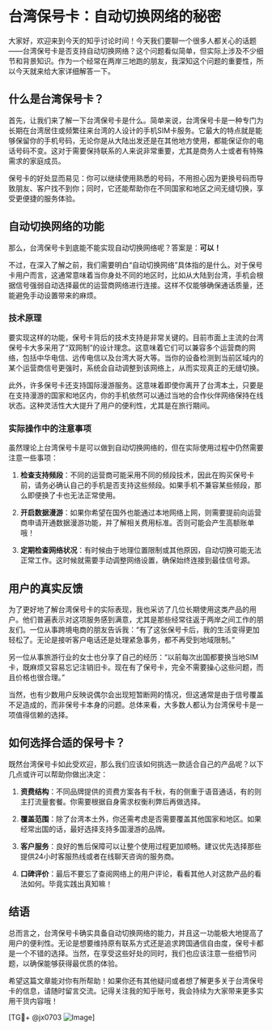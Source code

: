 # 台湾保号卡：自动切换网络的秘密

大家好，欢迎来到今天的知乎讨论时间！今天我们要聊一个很多人都关心的话题——台湾保号卡是否支持自动切换网络？这个问题看似简单，但实际上涉及不少细节和背景知识。作为一个经常在两岸三地跑的朋友，我深知这个问题的重要性，所以今天就来给大家详细解答一下。

## 什么是台湾保号卡？

首先，让我们来了解一下台湾保号卡是什么。简单来说，台湾保号卡是一种专门为长期在台湾居住或频繁往来台湾的人设计的手机SIM卡服务。它最大的特点就是能够保留你的手机号码，无论你是从大陆出发还是在其他地方使用，都能保证你的电话号码不变。这对于需要保持联系的人来说非常重要，尤其是商务人士或者有特殊需求的家庭成员。

保号卡的好处显而易见：你可以继续使用熟悉的号码，不用担心因为更换号码而导致朋友、客户找不到你；同时，它还能帮助你在不同国家和地区之间无缝切换，享受更便捷的服务体验。

## 自动切换网络的功能

那么，台湾保号卡到底能不能实现自动切换网络呢？答案是：**可以！**

不过，在深入了解之前，我们需要明白“自动切换网络”具体指的是什么。对于保号卡用户而言，这通常意味着当你身处不同的地区时，比如从大陆到台湾，手机会根据信号强弱自动选择最优的运营商网络进行连接。这样不仅能够确保通话质量，还能避免手动设置带来的麻烦。

### 技术原理

要实现这样的功能，保号卡背后的技术支持是非常关键的。目前市面上主流的台湾保号卡大多采用了“双网制”的设计理念。这意味着它们可以兼容多个运营商的网络，包括中华电信、远传电信以及台湾大哥大等。当你的设备检测到当前区域内的某个运营商信号更强时，系统会自动调整到该网络上，从而实现真正的无缝切换。

此外，许多保号卡还支持国际漫游服务。这意味着即使你离开了台湾本土，只要是在支持漫游的国家和地区内，你的手机依然可以通过当地的合作伙伴网络保持在线状态。这种灵活性大大提升了用户的便利性，尤其是在旅行期间。

### 实际操作中的注意事项

虽然理论上台湾保号卡是可以做到自动切换网络的，但在实际使用过程中仍然需要注意一些事项：

1. **检查支持频段**：不同的运营商可能采用不同的频段技术，因此在购买保号卡前，请务必确认自己的手机是否支持这些频段。如果手机不兼容某些频段，那么即便换了卡也无法正常使用。

2. **开启数据漫游**：如果你希望在国外也能通过本地网络上网，则需要提前向运营商申请开通数据漫游功能，并了解相关费用标准。否则可能会产生高额账单哦！

3. **定期检查网络状况**：有时候由于地理位置限制或其他原因，自动切换可能无法正常工作。这时候就需要手动调整网络设置，确保始终连接到最佳信号源。

## 用户的真实反馈

为了更好地了解台湾保号卡的实际表现，我也采访了几位长期使用这类产品的用户。他们普遍表示对这项服务感到满意，尤其是那些经常往返于两岸之间工作的朋友们。一位从事跨境电商的朋友告诉我：“有了这张保号卡后，我的生活变得更加轻松了。无论是接听客户电话还是处理紧急事务，都不再受到地域限制。”

另一位从事旅游行业的女士也分享了自己的经历：“以前每次出国都要换当地SIM卡，既麻烦又容易忘记注销旧卡。现在有了保号卡，完全不需要操心这些问题，而且价格也很合理。”

当然，也有少数用户反映说偶尔会出现短暂断网的情况，但这通常是由于信号覆盖不足造成的，而非保号卡本身的问题。总体来看，大多数人都认为台湾保号卡是一项值得信赖的选择。

## 如何选择合适的保号卡？

既然台湾保号卡如此受欢迎，那么我们应该如何挑选一款适合自己的产品呢？以下几点或许可以帮助你做出决定：

1. **资费结构**：不同品牌提供的资费方案各有千秋，有的侧重于语音通话，有的则主打流量套餐。你需要根据自身需求权衡利弊后再做选择。

2. **覆盖范围**：除了台湾本土外，你还需考虑是否需要覆盖其他国家和地区。如果经常出国的话，最好选择支持多国漫游的品牌。

3. **客户服务**：良好的售后保障可以让整个使用过程更加顺畅。建议优先选择那些提供24小时客服热线或者在线聊天咨询的服务商。

4. **口碑评价**：最后不要忘了查阅网络上的用户评论，看看其他人对这款产品的看法如何。毕竟实践出真知嘛！

## 结语

总而言之，台湾保号卡确实具备自动切换网络的能力，并且这一功能极大地提高了用户的便利性。无论是想要维持原有联系方式还是追求跨国通信自由度，保号卡都是一个不错的选择。当然，在享受这些好处的同时，我们也应该注意一些细节问题，以确保能够获得最优质的体验。

希望这篇文章能对你有所帮助！如果你还有其他疑问或者想了解更多关于台湾保号卡的信息，请随时留言交流。记得关注我的知乎账号，我会持续为大家带来更多实用干货内容哦！

[TG💪+ @jx0703 ![Image](https://github.com/user-attachments/assets/dbca1d08-cadb-493c-b0ec-ad6f7a83f270)]
